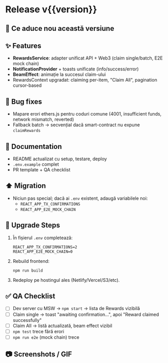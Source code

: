 <!--
  Folosește acest fișier când deschizi un nou Release pe GitHub.
  Completează câmpurile de mai jos și atașează eventual capturi/GIF-uri.
-->

# Release v{{version}}

## :tada: Ce aduce nou această versiune

<!--
Descriere scurtă a scopului și celor mai importante funcționalități/îmbunătățiri.
-->

## :sparkles: Features

- **RewardsService**: adapter unificat API + Web3 (claim single/batch, E2E mock chain)  
- **NotificationProvider** + toasts unificate (info/success/error)  
- **BeamEffect**: animație la succesul claim-ului  
- RewardsContext upgradat: claiming per-item, "Claim All", pagination cursor-based  

## :bug: Bug fixes

- Mapare erori ethers.js pentru coduri comune (4001, insufficient funds, network mismatch, reverted)  
- Fallback batch → secvențial dacă smart-contract nu expune `claimRewards`  

## :memo: Documentation

- README actualizat cu setup, testare, deploy  
- `.env.example` complet  
- PR template + QA checklist  

## :arrow_up: Migration

- Niciun pas special; dacă ai `.env` existent, adaugă variabilele noi:
  - `REACT_APP_TX_CONFIRMATIONS`
  - `REACT_APP_E2E_MOCK_CHAIN`

## :hammer: Upgrade Steps

1. În fișierul `.env` completează:  
   ```
   REACT_APP_TX_CONFIRMATIONS=2
   REACT_APP_E2E_MOCK_CHAIN=0
   ```
2. Rebuild frontend:  
   ```
   npm run build
   ```
3. Redeploy pe hostingul ales (Netlify/Vercel/S3/etc).

## :white_check_mark: QA Checklist

- [ ] Dev server cu MSW → `npm start` → lista de Rewards vizibilă  
- [ ] Claim single → toast "awaiting confirmation…", apoi "Reward claimed successfully"  
- [ ] Claim All → listă actualizată, beam effect vizibil  
- [ ] `npm test` trece fără erori  
- [ ] `npm run e2e` (mock chain) trece  

## :camera: Screenshots / GIF

<!-- Atașează aici câteva capturi/GIF cu interacțiunea. -->